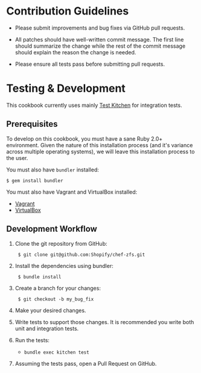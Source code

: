 # Contribution Guidelines

- Please submit improvements and bug fixes via GitHub pull requests.

- All patches should have well-written commit message. The first line
  should summarize the change while the rest of the commit message
  should explain the reason the change is needed.

- Please ensure all tests pass before submitting pull requests.

# Testing & Development

This cookbook currently uses mainly [Test Kitchen](https://github.com/chef/test-kitchen) for integration tests.


## Prerequisites

To develop on this cookbook, you must have a sane Ruby 2.0+
environment. Given the nature of this installation process (and it's
variance across multiple operating systems), we will leave this
installation process to the user.

You must also have `bundler` installed:

    $ gem install bundler

You must also have Vagrant and VirtualBox installed:

- [Vagrant](https://vagrantup.com)
- [VirtualBox](https://virtualbox.org)


## Development Workflow
1. Clone the git repository from GitHub:

        $ git clone git@github.com:Shopify/chef-zfs.git

2. Install the dependencies using bundler:

        $ bundle install

3. Create a branch for your changes:

        $ git checkout -b my_bug_fix

4. Make your desired changes.
5. Write tests to support those changes. It is recommended you write
   both unit and integration tests.
6. Run the tests:
    - `bundle exec kitchen test`

7. Assuming the tests pass, open a Pull Request on GitHub.
